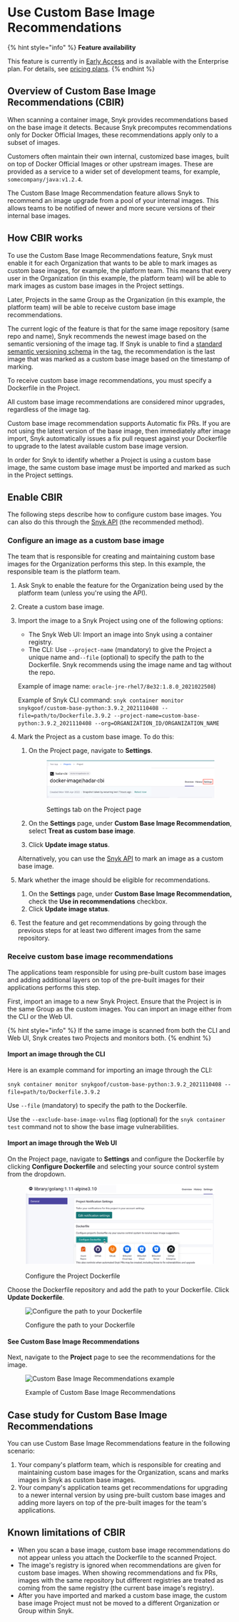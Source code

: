# Use Custom Base Image Recommendations

{% hint style="info" %}
**Feature availability**

This feature is currently in [Early Access](../../../../more-info/snyk-feature-release-process.md) and is available with the Enterprise plan. For details, see [pricing plans](https://snyk.io/plans/).
{% endhint %}

## **Overview of Custom Base Image Recommendations (CBIR)**

When scanning a container image, Snyk provides recommendations based on the base image it detects. Because Snyk precomputes recommendations only for Docker Official Images, these recommendations apply only to a subset of images.

Customers often maintain their own internal, customized base images, built on top of Docker Official Images or other upstream images. These are provided as a service to a wider set of development teams, for example, `somecompany/java:v1.2.4`.

The Custom Base Image Recommendation feature allows Snyk to recommend an image upgrade from a pool of your internal images. This allows teams to be notified of newer and more secure versions of their internal base images.

## How CBIR works

To use the Custom Base Image Recommendations feature, Snyk must enable it for each Organization that wants to be able to mark images as custom base images, for example, the platform team. This means that every user in the Organization (in this example, the platform team) will be able to mark images as custom base images in the Project settings.

Later, Projects in the same Group as the Organization (in this example, the platform team) will be able to receive custom base image recommendations.

The current logic of the feature is that for the same image repository (same repo and name), Snyk recommends the newest image based on the semantic versioning of the image tag. If Snyk is unable to find a [standard semantic versioning schema](https://semver.org/) in the tag, the recommendation is the last image that was marked as a custom base image based on the timestamp of marking.

To receive custom base image recommendations, you must specify a Dockerfile in the Project.&#x20;

All custom base image recommendations are considered minor upgrades, regardless of the image tag.

Custom base image recommendation supports Automatic fix PRs. If you are not using the latest version of the base image, then immediately after image import, Snyk automatically issues a fix pull request against your Dockerfile to upgrade to the latest available custom base image version.

In order for Snyk to identify whether a Project is using a custom base image, the same custom base image must be imported and marked as such in the Project settings.

## **Enable CBIR**

The following steps describe how to configure custom base images. You can also do this through the [Snyk API](https://apidocs.snyk.io/#tag--Custom-Base-Images) (the recommended method).

### Configure an image as a custom base image

The team that is responsible for creating and maintaining custom base images for the Organization performs this step. In this example, the responsible team is the platform team.

1. Ask Snyk to enable the feature for the Organization being used by the platform team (unless you're using the API).
2. Create a custom base image.
3.  Import the image to a Snyk Project using one of the following options:

    * The Snyk Web UI: Import an image into Snyk using a container registry.
    * The CLI: Use `--project-name` (mandatory) to give the Project a unique name and`--file` (optional) to specify the path to the Dockerfile. Snyk recommends using the image name and tag without the repo.

    Example of image name: `oracle-jre-rhel7/8e32:1.8.0_2021022508`)

    Example of Snyk CLI command: `snyk container monitor snykgoof/custom-base-python:3.9.2_2021110408 --file=path/to/Dockerfile.3.9.2 --project-name=custom-base-python:3.9.2_2021110408 --org=ORGANIZATION_ID/ORGANIZATION_NAME`
4.  Mark the Project as a custom base image. To do this:

    1.  On the Project page, navigate to **Settings**.

        <figure><img src="../../../../.gitbook/assets/settings_project_page.png" alt="Settings tab on the Project page"><figcaption><p> Settings tab on the Project page</p></figcaption></figure>
    2. On the **Settings** page, under **Custom Base Image Recommendation**, select **Treat as custom base image**.
    3. Click **Update image status**.

    Alternatively, you can use the [Snyk API](https://apidocs.snyk.io/?version=2023-08-31%7Ebeta#get-/custom\_base\_images) to mark an image as a custom base image.&#x20;
5. Mark whether the image should be eligible for recommendations.
   1. On the **Settings** page, under **Custom Base Image Recommendation,** check the  **Use in recommendations** checkbox.
   2. Click **Update image status**.
6. Test the feature and get recommendations by going through the previous steps for at least two different images from the same repository.

### Receive custom base image recommendations

The applications team responsible for using pre-built custom base images and adding additional layers on top of the pre-built images for their applications performs this step.

First, import an image to a new Snyk Project. Ensure that the Project is in the same Group as the custom images. You can import an image either from the CLI or the Web UI.

{% hint style="info" %}
If the same image is scanned from both the CLI and Web UI, Snyk creates two Projects and monitors both.
{% endhint %}

#### Import an image through the CLI

Here is an example command for importing an image through the CLI:

`snyk container monitor snykgoof/custom-base-python:3.9.2_2021110408 --file=path/to/Dockerfile.3.9.2`

Use `--file` (mandatory) to specify the path to the Dockerfile.

Use the `--exclude-base-image-vulns` flag (optional) for the `snyk container test` command not to show the base image vulnerabilities.

#### Import an image through the Web UI

On the Project page, navigate to **Settings** and configure the Dockerfile by clicking **Configure Dockerfile** and selecting your source control system from the dropdown.

<figure><img src="../../../../.gitbook/assets/configure_project_dockerfile (1).png" alt=""><figcaption><p>Configure the Project Dockerfile</p></figcaption></figure>

Choose the Dockerfile repository and add the path to your Dockerfile. Click **Update Dockerfile**.

<figure><img src="https://lh5.googleusercontent.com/4cyspvfpv1ZA-4rmhU7DzngLigf8c6rgEu5d7wHiiy7QMbIHy8Qw6qqS0VLEAEYpAfBADISvvQAyCkGqeoBgKxexDxzVPBJvNzB44MSvBzGlPd0NNuWrZyv_73NggOYlSjZCER0z" alt="Configure the path to your Dockerfile"><figcaption><p>Configure the path to your Dockerfile</p></figcaption></figure>

#### See Custom Base Image Recommendations

Next, navigate to the **Project** page to see the recommendations for the image.

<figure><img src="https://lh5.googleusercontent.com/G--7GkeQ6i0bwTWE1tdC_Gg5d727JdQQfclEQ1n2opt5vtRDjT2FBChFpSZBD9V1TleoLigSzhtEERg4tfVI6yIua5Q5nGeNycmR93BYCG1DsiREvhNWKtFdZ4imJZvC1ypmDKOI" alt="Custom Base Image Recommendations example"><figcaption><p>Example of Custom Base Image Recommendations</p></figcaption></figure>

## Case study for Custom Base Image Recommendations

You can use Custom Base Image Recommendations feature in the following scenario:

1. Your company's platform team, which is responsible for creating and maintaining custom base images for the Organization, scans and marks images in Snyk as custom base images.
2. Your company's application teams get recommendations for upgrading to a newer internal version by using pre-built custom base images and adding more layers on top of the pre-built images for the team's applications.

## Known limitations of CBIR

* When you scan a base image, custom base image recommendations do not appear unless you attach the Dockerfile to the scanned Project.
* The image's registry is ignored when recommendations are given for custom base images. When showing recommendations and fix PRs, images with the same repository but different registries are treated as coming from the same registry (the current base image's registry).
* After you have imported and marked a custom base image, the custom base image Project must not be moved to a different Organization or Group within Snyk.

##
